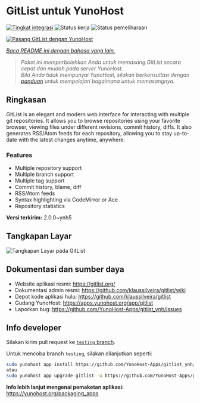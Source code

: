 <!--
N.B.: README ini dibuat secara otomatis oleh <https://github.com/YunoHost/apps/tree/master/tools/readme_generator>
Ini TIDAK boleh diedit dengan tangan.
-->

# GitList untuk YunoHost

[![Tingkat integrasi](https://dash.yunohost.org/integration/gitlist.svg)](https://ci-apps.yunohost.org/ci/apps/gitlist/) ![Status kerja](https://ci-apps.yunohost.org/ci/badges/gitlist.status.svg) ![Status pemeliharaan](https://ci-apps.yunohost.org/ci/badges/gitlist.maintain.svg)

[![Pasang GitList dengan YunoHost](https://install-app.yunohost.org/install-with-yunohost.svg)](https://install-app.yunohost.org/?app=gitlist)

*[Baca README ini dengan bahasa yang lain.](./ALL_README.md)*

> *Paket ini memperbolehkan Anda untuk memasang GitList secara cepat dan mudah pada server YunoHost.*  
> *Bila Anda tidak mempunyai YunoHost, silakan berkonsultasi dengan [panduan](https://yunohost.org/install) untuk mempelajari bagaimana untuk memasangnya.*

## Ringkasan

GitList is an elegant and modern web interface for interacting with multiple git repositories. It allows you to browse repositories using your favorite browser, viewing files under different revisions, commit history, diffs. It also generates RSS/Atom feeds for each repository, allowing you to stay up-to-date with the latest changes anytime, anywhere.

### Features

- Multiple repository support
- Multiple branch support
- Multiple tag support
- Commit history, blame, diff
- RSS/Atom feeds
- Syntax highlighting via CodeMirror or Ace
- Repository statistics


**Versi terkirim:** 2.0.0~ynh5

## Tangkapan Layar

![Tangkapan Layar pada GitList](./doc/screenshots/screenshot.png)

## Dokumentasi dan sumber daya

- Website aplikasi resmi: <https://gitlist.org/>
- Dokumentasi admin resmi: <https://github.com/klaussilveira/gitlist/wiki>
- Depot kode aplikasi hulu: <https://github.com/klaussilveira/gitlist>
- Gudang YunoHost: <https://apps.yunohost.org/app/gitlist>
- Laporkan bug: <https://github.com/YunoHost-Apps/gitlist_ynh/issues>

## Info developer

Silakan kirim pull request ke [`testing` branch](https://github.com/YunoHost-Apps/gitlist_ynh/tree/testing).

Untuk mencoba branch `testing`, silakan dilanjutkan seperti:

```bash
sudo yunohost app install https://github.com/YunoHost-Apps/gitlist_ynh/tree/testing --debug
atau
sudo yunohost app upgrade gitlist -u https://github.com/YunoHost-Apps/gitlist_ynh/tree/testing --debug
```

**Info lebih lanjut mengenai pemaketan aplikasi:** <https://yunohost.org/packaging_apps>
